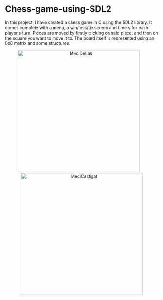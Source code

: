 # Chess-game-using-SDL2
In this project, I have created a chess game in C using the SDL2 library. It comes complete with a menu, a win/loss/tie screen and timers for each player's turn. Pieces are moved by firstly clicking on said piece, and then on the square you want to move it to. The board itself is represented using an 8x8 matrix and some structures.

<p align="center">
<img src="https://github.com/Tache-Stefan/Chess-game-using-SDL2/assets/142812993/7f489e90-f760-49df-8a24-47f5634fb2ea" width="400" alt="MeciDeLa0">
&nbsp;&nbsp;&nbsp;&nbsp;
<img src="https://github.com/Tache-Stefan/Chess-game-using-SDL2/assets/142812993/ed9b0e38-998b-4fee-bea1-d739586a24e0" width ="400" alt="MeciCastigat">
</p>
